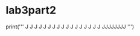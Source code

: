 # lab3part2
print('''
   J J J J J
      J
      J
      J
      J
      J
      J
      J
      J
      J
      J
J     J
JJJJJJJJ
''')

